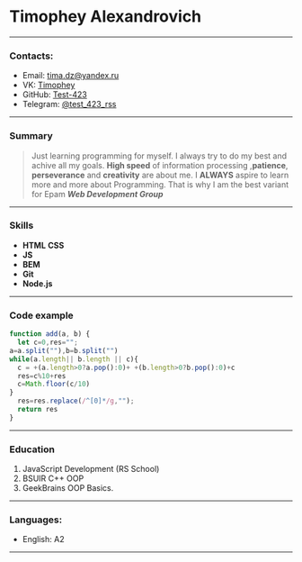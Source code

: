 # Timophey Alexandrovich
---
### Contacts:
 - Email: tima.dz@yandex.ru
 - VK: [Timophey](https://vk.com/foreverr_funn)
 - GitHub: [Test-423](https://github.com/Test-423)
 - Telegram: [@test_423_rss](https://t.me/test_423_rss)
---
### Summary
> Just learning programming for myself. I always try to do my best and achive all my goals. **High speed** of information processing ,**patience**, **perseverance** and **creativity** are about me. I **ALWAYS** aspire to learn more and more about Programming. That is why I am the best variant for Epam ___Web Development Group___
---
### Skills
 - **HTML** **CSS** 
 - **JS** 
 - **BEM**
 - **Git**
 - **Node.js**
---
### Code example
```javascript 
function add(a, b) {
  let c=0,res="";
a=a.split(""),b=b.split("")
while(a.length|| b.length || c){
  c = +(a.length>0?a.pop():0)+ +(b.length>0?b.pop():0)+c
  res=c%10+res
  c=Math.floor(c/10)
}
  res=res.replace(/^[0]*/g,"");
  return res
}
```
---
### Education
 1.  JavaScript Development (RS School)
 2.  BSUIR C++ OOP
 3.  GeekBrains OOP Basics.
 
---
### Languages:
* English: A2 
---
